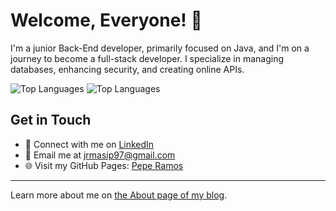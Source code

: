 # Welcome, Everyone! 🙌

I'm a junior Back-End developer, primarily focused on Java, and I'm on a journey to become a full-stack developer. I specialize in managing databases, enhancing security, and creating online APIs.
<!--
![GitHub Stats](https://github-readme-stats.vercel.app/api?username=jramma&count_private=true&show_icons=true)
-->
![Top Languages](https://github-readme-stats.vercel.app/api/top-langs?username=jramma&theme=dark)
![Top Languages](https://github-readme-stats.vercel.app/api/top-langs?username=jramma&layout=compact)

## Get in Touch

- 💼 Connect with me on [LinkedIn](https://www.linkedin.com/in/peperamos090922/)
- 📧 Email me at <a href="mailto:jrmasip97@gmail.com">jrmasip97@gmail.com</a>
- 🌐 Visit my GitHub Pages: [Pepe Ramos](https://jramma.github.io/)

---

Learn more about me on [the About page of my blog](https://jramma.com/).

